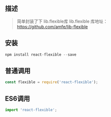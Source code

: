 ## 描述
> 简单封装了下 lib.flexible库
> lib.flexible 库地址：https://github.com/amfe/lib-flexible

## 安装 
```javascript
npm install react-flexible --save
```

## 普通调用
```javascript
const flexible = require('react-flexible');
```

## ES6调用
```javascript
import 'react-flexible';
```